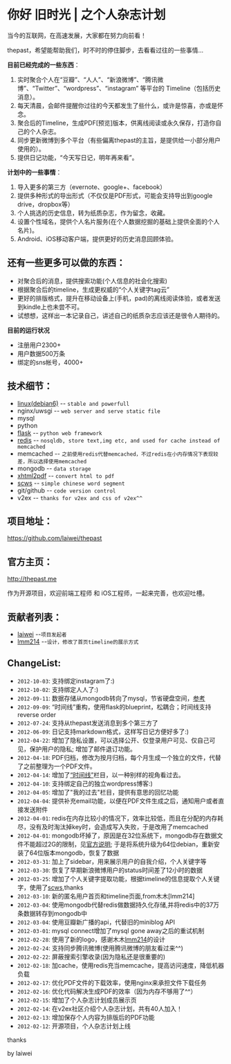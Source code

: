 你好 旧时光 | 之个人杂志计划 
=============

当今的互联网，在高速发展，大家都在努力向前看！

thepast，希望能帮助我们，时不时的停住脚步，去看看过往的一些事情…


**目前已经完成的一些东西**：

1. 实时聚合个人在“豆瓣”、“人人”、“新浪微博”、“腾讯微博”、“Twitter”、“wordpress”、“instagram” 等平台的 Timeline（包括历史消息）。
1. 每天清晨，会邮件提醒你过往的今天都发生了些什么，或许是惊喜，亦或是怀念。
1. 聚合后的Timeline，生成PDF[预览]版本，供离线阅读或永久保存，打造你自己的个人杂志。
1. 同步更新微博到多个平台（有些偏离thepast的主旨，是提供给一小部分用户使用的）。
1. 提供日记功能，“今天写日记，明年再来看”。

**计划中的一些事情**：

1. 导入更多的第三方（evernote、google+、facebook）
1. 提供多种形式的导出形式（不仅仅是PDF形式，可能会支持导出到google drive，dropbox等）
1. 个人挑选的历史信息，转为纸质杂志，作为留念，收藏。
1. 设置个性域名，提供个人名片服务(在个人数据挖掘的基础上提供全面的个人名片)。
1. Android、iOS移动客户端，提供更好的历史消息回顾体验。 


还有一些更多可以做的东西：
-------
* 对聚合后的消息，提供搜索功能(个人信息的社会化搜索)
* 根据聚合后的timeline，生成更权威的“个人关键字tag云”
* 更好的排版格式，提升在移动设备上(手机，pad)的离线阅读体验，或者发送到kindle上也未尝不可。
* 试想想，这样出一本记录自己，讲述自己的纸质杂志应该还是很令人期待的。

**目前的运行状况**

- 注册用户2300+
- 用户数据500万条
- 绑定的sns帐号，4000+


技术细节：
-------

* [linux(debian6)](http://debian.org) -- `stable and powerfull`
* nginx/uwsgi -- `web server and serve static file`
* mysql
* python
* [flask](http://flask.pocoo.org) -- `python web framework`
* [redis](http://redis.io) -- `nosqldb, store text,img etc, and used for cache instead of memcached`
* memcached -- `之前使用redis代替memcached，不过redis在小内存情况下表现较差，所以选择使用memcached`
* mongodb -- `data storage`
* [xhtml2pdf](https://github.com/chrisglass/xhtml2pdf) -- `convert html to pdf`
* [scws](http://www.ftphp.com/scws) -- `simple chinese word segment`
* git/github -- `code version control`
* v2ex -- `thanks for v2ex and css of v2ex^^`

项目地址：
-------

https://github.com/laiwei/thepast

官方主页： 
-------

http://thepast.me


作为开源项目，欢迎前端工程师 和 iOS工程师，一起来完善，也欢迎吐槽。

贡献者列表：
-------
* [laiwei](https://github.com/laiwei) --`项目发起者` 
* [lmm214](https://github.com/lmm214) --`设计，修改了首页timeline的展示方式` 


ChangeList:
-------
* `2012-10-03`: 支持绑定instagram了:)
* `2012-10-02`: 支持绑定人人了:)
* `2012-09-11`: 数据存储从mongodb转向了mysql，节省硬盘空间，[参考](http://laiwei.net/2012/09/15/mongodb和mysql的一个小小的取舍比较)
* `2012-09-09`: “时间线”重构，使用flask的blueprint，松耦合；时间线支持reverse order
* `2012-07-24`: 支持从thepast发送消息到多个第三方了
* `2012-06-09`: 日记支持markdown格式，这样写日记方便好多了:)
* `2012-04-22`: 增加了隐私设置，可以选择公开、仅登录用户可见、仅自己可见，保护用户的隐私; 增加了邮件退订功能。
* `2012-04-18`: PDF归档，修改为按月归档，每个月生成一个独立的文件，代替了之前整理为一个PDF文件。
* `2012-04-14`: 增加了[“时间线”](http://thepast.me/visual)栏目，以一种别样的视角看过去。
* `2012-04-10`: 支持绑定自己的独立wordpress博客:)
* `2012-04-05`: 增加了"我的过去"栏目，提供有意思的回忆功能
* `2012-04-04`: 提供补充email功能，以便在PDF文件生成之后，通知用户或者直接发送附件
* `2012-04-01`: redis在内存比较小的情况下，效率比较低，而且在分配的内存耗尽，没有及时淘汰掉key时，会造成写入失败，于是改用了memcached
* `2012-04-01`: mongodb坏掉了，原因是在32位系统下，mongodb存在数据文件不能超过2G的限制，见[官方说明](http://blog.mongodb.org/post/137788967/32-bit-limitations); 于是将系统升级为64位debian，重新安装了64位版本mongodb，恢复了数据
* `2012-03-31`: 加上了sidebar，用来展示用户的自我介绍，个人关键字等
* `2012-03-30`: 恢复了早期新浪微博用户的status时间差了12小时的数据
* `2012-03-25`: 增加了个人关键字提取功能，根据timeline的信息提取个人关键字，使用了[scws](http://www.ftphp.com/scws/),thanks
* `2012-03-10`: 新的匿名用户首页和timeline页面,from木木[lmm214]
* `2012-03-04`: 使用mongodb代替redis做数据持久化存储,并将redis中的37万条数据转存到mongodb中
* `2012-03-04`: 使用豆瓣新广播的api，代替旧的miniblog API
* `2012-03-01`: mysql connect增加了mysql gone away之后的重试机制
* `2012-02-28`: 使用了新的logo，感谢木木[lmm214](https://github.com/lmm214)的设计
* `2012-02-24`: 支持同步腾讯微博(使用腾讯微博的朋友看过来^^)
* `2012-02-22`: 屏蔽搜索引擎收录(因为隐私还是很重要的)
* `2012-02-18`: 加cache，使用redis充当memcache，提高访问速度，降低机器负载
* `2012-02-17`: 优化PDF文件的下载效率，使用nginx来承担文件下载任务
* `2012-02-16`: 优化代码解决生成PDF的效率（因为内存不够用了^^）
* `2012-02-15`: 增加了个人杂志计划成员展示页
* `2012-02-14`: 在v2ex社区介绍个人杂志计划，共有40人加入！
* `2012-02-13`: 增加保存个人内容为排版后的PDF功能
* `2012-02-12`: 开源项目，个人杂志计划上线

thanks

by laiwei
